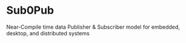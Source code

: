 # Sub0Pub
Near-Compile time data Publisher & Subscriber model for embedded, desktop, and distributed systems

